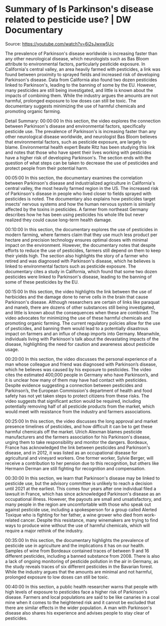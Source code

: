# Summary of Is Parkinson's disease related to pesticide use? | DW Documentary

Source: https://youtube.com/watch?v=6i2sJwxw5Uc

The prevalence of Parkinson's disease worldwide is increasing faster than any other neurological disease, which neurologists such as Bas Bloom attribute to environmental factors, particularly pesticide exposure. In California's central valley, an area heavily farmed with pesticides, a link was found between proximity to sprayed fields and increased risk of developing Parkinson's disease. Data from California also found two dozen pesticides linked to Parkinson's, leading to the banning of some by the EU. However, many pesticides are still being investigated, and little is known about the impacts of combining them. While the industry argues the amounts are not harmful, prolonged exposure to low doses can still be toxic. The documentary suggests minimizing the use of harmful chemicals and promoting organic farming.

Detail Summary: 
00:00:00
In this section, the video explores the connection between Parkinson's disease and environmental factors, specifically pesticide use. The prevalence of Parkinson's is increasing faster than any other neurological disease worldwide, and neurologist Bas Bloom believes that environmental factors, such as pesticide exposure, are largely to blame. Environmental health expert Beate Ritz has been studying this link and notes that those who have spent their lives working with pesticides have a higher risk of developing Parkinson's. The section ends with the question of what steps can be taken to decrease the use of pesticides and protect people from their potential harm.

00:05:00
In this section, the documentary examines the correlation between Parkinson's disease and industrialized agriculture in California's central valley, the most heavily farmed region in the US. The increased risk of Parkinson's disease in people who lived closer to fields sprayed with pesticides is noted. The documentary also explains how pesticides target insects' nervous systems and how the human nervous system is similarly affected by the toxins in pesticides. A farmer from northeast Germany describes how he has been using pesticides his whole life but never realized they could cause long-term health damage.

00:10:00
In this section, the documentary explores the use of pesticides in modern farming, where farmers claim that they use much less product per hectare and precision technology ensures optimal doses with minimal impact on the environment. However, the documentary notes that despite efforts to reduce the use of pesticides, farmers still depend on them to keep their yields high. The section also highlights the story of a farmer who retired and was diagnosed with Parkinson's disease, which he believes is linked to environmental factors such as pesticide exposure. The documentary cites a study in California, which found that some two dozen pesticides were linked to Parkinson's disease, leading to the banning of some of these pesticides by the EU.

00:15:00
In this section, the video highlights the link between the use of herbicides and the damage done to nerve cells in the brain that cause Parkinson's disease. Although researchers are certain of links like paraquat and maneb, there are dozens of other substances still being investigated, and little is known about the consequences when these are combined. The video advocates for minimizing the use of these harmful chemicals and promoting organic farming. The current regulatory policies allow for the use of pesticides, and banning them would lead to a potentially disastrous impact on farmers and an influx of cheap imports into Germany. Meanwhile, individuals living with Parkinson's talk about the devastating impacts of the disease, highlighting the need for caution and awareness about pesticide usage.

00:20:00
In this section, the video discusses the personal experience of a man whose colleague and friend was diagnosed with Parkinson’s disease, which he believes was caused by his exposure to pesticides. The video cites the estimated 400,000 people in Germany who have Parkinson’s, and it is unclear how many of them may have had contact with pesticides. Despite evidence suggesting a connection between pesticides and Parkinson’s, the European Commission's department of health and food safety has not yet taken steps to protect citizens from these risks. The video suggests that significant action would be required, including potentially removing half of all pesticide products from the market, which would meet with resistance from the industry and farmers associations.

00:25:00
In this section, the video discusses the long approval and market presence timelines of pesticides, and how difficult it can be to get these harmful chemicals off the market. Ulrich Alexman blames pesticide manufacturers and the farmers association for his Parkinson's disease, urging them to take responsibility and monitor the dangers. Bordeaux, France has acknowledged the link between pesticides and Parkinson's disease, and in 2012, it was listed as an occupational disease for agricultural and vineyard workers. One former worker, Sylvie Berger, will receive a contribution to her pension due to this recognition, but others like Hermann Derman are still fighting for recognition and compensation.

00:30:00
In this section, we learn that Parkinson's disease may be linked to pesticide use, but the advisory committee is unlikely to reach a decision until 2021 at the earliest. This comes four years after one individual filed a lawsuit in France, which has since acknowledged Parkinson's disease as an occupational illness. However, the payouts are small and unsatisfactory, and many people in the region are uncomfortable with those who speak out against pesticide use, including a spokesperson for a group called Alerted Toxique who is fighting for her father, a wine grower who died from work-related cancer. Despite this resistance, many winemakers are trying to find ways to produce wine without the use of harmful chemicals, which will require a major rethink of the industry.

00:35:00
In this section, the documentary highlights the prevalence of pesticide use in agriculture and the implications it has on our health. Samples of wine from Bordeaux contained traces of between 9 and 16 different pesticides, including a banned substance from 2008. There is also a lack of ongoing monitoring of pesticide pollution in the air in Germany, as the study reveals traces of six different pesticides in the Bavarian forest. While the industry argues that the amounts are minimal and not harmful, prolonged exposure to low doses can still be toxic.

00:40:00
In this section, a public health researcher warns that people with high levels of exposure to pesticides face a higher risk of Parkinson's disease. Farmers and local populations are said to be like canaries in a coal mine when it comes to the heightened risk and it cannot be excluded that there are similar effects in the wider population. A man with Parkinson's disease also shares his experience and advises people to stay clear of pesticides.


